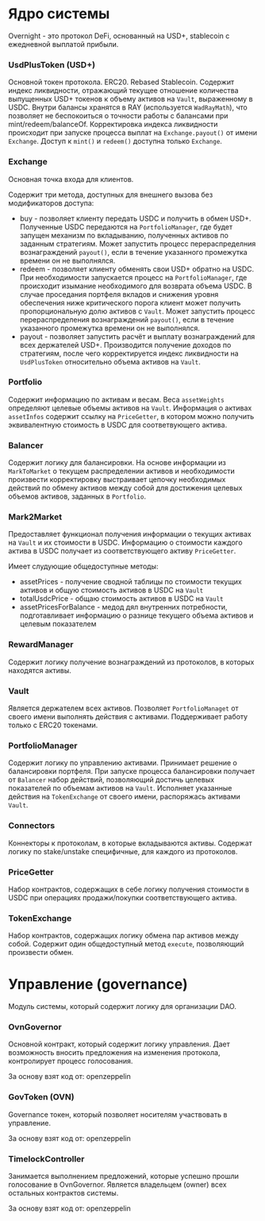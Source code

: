 # Ядро системы

Overnight - это протокол DeFi, основанный на USD+, stablecoin с ежедневной выплатой прибыли.

### UsdPlusToken (USD+)

Основной токен протокола. ERC20. Rebased Stablecoin. Содержит индекс ликвидности, отражающий текущее отношение количества выпущенных 
USD+ токенов к объему активов на `Vault`, выраженному в USDC. Внутри балансы хранятся в RAY (используется `WadRayMath`), что позволяет 
не беспокоиться о точности работы с балансами при mint/redeem/balanceOf. Корректировка индекса ликвидности происходит при запуске процесса
выплат на `Exchange.payout()` от имени `Exchange`. Доступ к `mint()` и `redeem()` доступна только `Exchange`.

### Exchange 

Основная точка входа для клиентов.

Содержит три метода, доступных для внешнего вызова без модификаторов доступа: 
- buy - позволяет клиенту передать USDC и получить в обмен USD+. Полученные USDC передаются на `PortfolioManager`, где будет запущен механизм по вкладыванию, 
  полученных активов по заданным стратегиям. Может запустить процесс перераспределния вознаграждений `payout()`, 
  если в течение указанного промежутка времени он не выполнялся.
- redeem - позволяет клиенту обменять свои USD+ обратно на USDC. При необходимости запускается процесс на `PortfolioManager`, 
  где происходит изымание необходимого для возврата объема USDC. В случае проседания портфеля вкладов и снижения уровня обеспечения 
  ниже критического порога клиент может получить пропорциональную долю активов с `Vault`. Может запустить процесс перераспределения 
  вознаграждений `payout()`, если в течение указанного промежутка времени он не выполнялся.
- payout - позволяет запустить расчёт и выплату вознаграждений для всех держателей USD+. Производится получение доходов по стратегиям, 
  после чего корректируется индекс ликвидности на `UsdPlusToken` относительно объема активов на `Vault`.

### Portfolio

Содержит информацию по активам и весам. 
Веса `assetWeights` определяют целевые объемы активов на `Vault`. 
Информация о активах `assetInfos` содержит ссылку на `PriceGetter`, в котором можно получить эквивалентную стоимость в USDC для соответвующего актива.

### Balancer

Содержит логику для балансировки. На основе информации из `MarkToMarket` о текущем распределении активов и необходимости произвести корректировку
выстраивает цепочку необходимых действий по обмену активов между собой для достижения целевых объемов активов, заданных в `Portfolio`.

### Mark2Market

Предоставляет функционал получения информации о текущих активах на `Vault` и их стоимости в USDC. 
Информацию о стоимости каждого актива в USDC получает из соответствующего активу `PriceGetter`. 

Имеет слудующие общедоступные методы:
- assetPrices - получение сводной таблицы по стоимости текущих активов и общую стоимость активов в USDC на `Vault`
- totalUsdcPrice - общаю стоимость активов в USDC на `Vault`
- assetPricesForBalance - медод дял внутренних потребности, подготавливает информацию о разнице текущего объема активов и целевым показателем

### RewardManager

Содержит логику получение вознаграждений из протоколов, в которых находятся активы.

### Vault

Является держателем всех активов. Позволяет `PortfolioManaget` от своего имени выполнять действия с активами. Поддерживает работу только с ERC20 токенами.

### PortfolioManager

Содержит логику по управлению активами.
Принимает решение о балансировки портфеля. При запуске процесса балансировки получает от `Balancer` набор действий, позволяющий достичь 
целевых показателей по объемам активов на `Vault`. Исполняет указанные действия на `TokenExchange` от своего имени, распоряжась активами `Vault`.

### Connectors 

Коннекторы к протоколам, в которые вкладываются активы.
Содержат логику по stake/unstake специфичные, для каждого из протоколов.

### PriceGetter

Набор контрактов, содержащих в себе логику получения стоимости в USDC при операциях продажи/покупки соответствующего актива.

### TokenExchange

Набор контрактов, содержащих логику обмена пар активов между собой. Содержит один общедоступный метод `execute`, позволяющий произвести обмен.


# Управление (governance)

Модуль системы, который содержит логику для организации DAO.

### OvnGovernor

Основной контракт, который содержит логику управления.
Дает возможность вносить предложения на изменения протокола, контролирует процесс голосования.

За основу взят код от: openzeppelin

### GovToken (OVN)

Governance токен, который позволяет носителям участвовать в управление.

За основу взят код от: openzeppelin

### TimelockController 

Занимается выполнением предложений, которые успешно прошли голосование в OvnGovernor.
Является владельцем (owner) всех остальных контрактов системы.

За основу взят код от: openzeppelin
